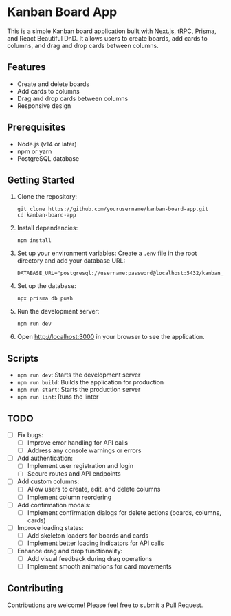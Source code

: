 # Kanban Board App

This is a simple Kanban board application built with Next.js, tRPC, Prisma, and React Beautiful DnD. It allows users to create boards, add cards to columns, and drag and drop cards between columns.

## Features

- Create and delete boards
- Add cards to columns
- Drag and drop cards between columns
- Responsive design

## Prerequisites

- Node.js (v14 or later)
- npm or yarn
- PostgreSQL database

## Getting Started

1. Clone the repository:
   ```
   git clone https://github.com/yourusername/kanban-board-app.git
   cd kanban-board-app
   ```

2. Install dependencies:
   ```
   npm install
   ```

3. Set up your environment variables:
   Create a `.env` file in the root directory and add your database URL:
   ```
   DATABASE_URL="postgresql://username:password@localhost:5432/kanban_db"
   ```

4. Set up the database:
   ```
   npx prisma db push
   ```

5. Run the development server:
   ```
   npm run dev
   ```

6. Open [http://localhost:3000](http://localhost:3000) in your browser to see the application.

## Scripts

- `npm run dev`: Starts the development server
- `npm run build`: Builds the application for production
- `npm run start`: Starts the production server
- `npm run lint`: Runs the linter

## TODO

- [ ] Fix bugs:
  - [ ] Improve error handling for API calls
  - [ ] Address any console warnings or errors

- [ ] Add authentication:
  - [ ] Implement user registration and login
  - [ ] Secure routes and API endpoints

- [ ] Add custom columns:
  - [ ] Allow users to create, edit, and delete columns
  - [ ] Implement column reordering

- [ ] Add confirmation modals:
  - [ ] Implement confirmation dialogs for delete actions (boards, columns, cards)

- [ ] Improve loading states:
  - [ ] Add skeleton loaders for boards and cards
  - [ ] Implement better loading indicators for API calls

- [ ] Enhance drag and drop functionality:
  - [ ] Add visual feedback during drag operations
  - [ ] Implement smooth animations for card movements

## Contributing

Contributions are welcome! Please feel free to submit a Pull Request.